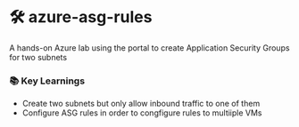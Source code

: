 # 🛠️ azure-asg-rules
A hands-on Azure lab using the portal to create Application Security Groups for two subnets

### 📚 Key Learnings
- Create two subnets but only allow inbound traffic to one of them
- Configure ASG rules in order to congfigure rules to multiiple VMs
